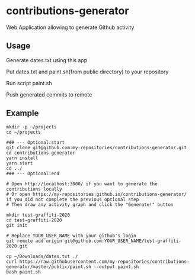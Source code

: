 # contributions-generator
Web Application allowing to generate Github activity

## Usage

Generate dates.txt using this app

Put dates.txt and paint.sh(from public directory) to your repository

Run script paint.sh

Push generated commits to remote


## Example

```shell script
mkdir -p ~/projects
cd ~/projects

### --- Optional:start
git clone git@github.com:my-repositories/contributions-generator.git
cd contributions-generator
yarn install
yarn start
cd ../
### --- Optional:end

# Open http://localhost:3000/ if you want to generate the contributions locally
# Or open https://my-repositories.github.io/contributions-generator/ if you did not complete the previous optional step
# Then draw any activity graph and click the "Generate!" button

mkdir test-graffiti-2020
cd test-graffiti-2020
git init

# Replace YOUR_USER_NAME with your github's login
git remote add origin git@github.com:YOUR_USER_NAME/test-graffiti-2020.git

cp ~/Downloads/dates.txt ./
curl https://raw.githubusercontent.com/my-repositories/contributions-generator/master/public/paint.sh --output paint.sh
bash paint.sh
```
